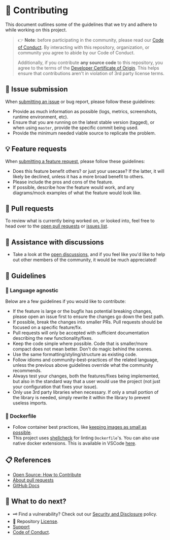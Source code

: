 <!-- THIS FILE IS GENERATED! DO NOT EDIT! Maintained by Terraform. -->
# :handshake: Contributing

This document outlines some of the guidelines that we try and adhere to while
working on this project.

> :point_right: **Note**: before participating in the community, please read our
> [Code of Conduct][coc].
> By interacting with this repository, organization, or community you agree to
> abide by our Code of Conduct.
>
> Additionally, if you contribute **any source code** to this repository, you
> agree to the terms of the [Developer Certificate of Origin][dco]. This helps
> ensure that contributions aren't in violation of 3rd party license terms.

## :lady_beetle: Issue submission

When [submitting an issue][issues] or bug report,
please follow these guidelines:

   * Provide as much information as possible (logs, metrics, screenshots,
     runtime environment, etc).
   * Ensure that you are running on the latest stable version (tagged), or
     when using `master`, provide the specific commit being used.
   * Provide the minimum needed viable source to replicate the problem.

## :bulb: Feature requests

When [submitting a feature request][issues], please
follow these guidelines:

   * Does this feature benefit others? or just your usecase? If the latter,
     it will likely be declined, unless it has a more broad benefit to others.
   * Please include the pros and cons of the feature.
   * If possible, describe how the feature would work, and any diagrams/mock
     examples of what the feature would look like.

## :rocket: Pull requests

To review what is currently being worked on, or looked into, feel free to head
over to the [open pull requests][pull-requests] or [issues list][issues].

## :raised_back_of_hand: Assistance with discussions

   * Take a look at the [open discussions][discussions], and if you feel like
     you'd like to help out other members of the community, it would be much
     appreciated!

## :pushpin: Guidelines

### :test_tube: Language agnostic

Below are a few guidelines if you would like to contribute:

   * If the feature is large or the bugfix has potential breaking changes,
     please open an issue first to ensure the changes go down the best path.
   * If possible, break the changes into smaller PRs. Pull requests should be
     focused on a specific feature/fix.
   * Pull requests will only be accepted with sufficient documentation
     describing the new functionality/fixes.
   * Keep the code simple where possible. Code that is smaller/more compact
     does not mean better. Don't do magic behind the scenes.
   * Use the same formatting/styling/structure as existing code.
   * Follow idioms and community-best-practices of the related language,
     unless the previous above guidelines override what the community
     recommends.
   * Always test your changes, both the features/fixes being implemented, but
     also in the standard way that a user would use the project (not just
     your configuration that fixes your issue).
   * Only use 3rd party libraries when necessary. If only a small portion of
     the library is needed, simply rewrite it within the library to prevent
     useless imports.




### :whale: Dockerfile

   * Follow container best practices, like [keeping images as small as possible](https://phoenixnap.com/kb/docker-image-size).
   * This project uses [shellcheck](https://github.com/koalaman/shellcheck)
     for linting `Dockerfile`'s. You can also use native docker extensions.
     This is available in VSCode [here](https://marketplace.visualstudio.com/items?itemName=timonwong.shellcheck).





## :clipboard: References

   * [Open Source: How to Contribute](https://opensource.guide/how-to-contribute/)
   * [About pull requests](https://docs.github.com/en/pull-requests/collaborating-with-pull-requests/proposing-changes-to-your-work-with-pull-requests/about-pull-requests)
   * [GitHub Docs](https://docs.github.com/)

## :speech_balloon: What to do next?

   * :old_key: Find a vulnerability? Check out our [Security and Disclosure][security] policy.
   * :link: Repository [License][license].
   * [Support][support]
   * [Code of Conduct][coc].



<!-- definitions -->
[coc]: https://github.com/lrstanley/autodelete-docker/blob/master/.github/CODE_OF_CONDUCT.md
[dco]: https://developercertificate.org/
[discussions]: https://github.com/lrstanley/autodelete-docker/discussions
[issues]: https://github.com/lrstanley/autodelete-docker/issues/new/choose
[license]: https://github.com/lrstanley/autodelete-docker/blob/master/LICENSE
[pull-requests]: https://github.com/lrstanley/autodelete-docker/pulls?q=is%3Aopen+is%3Apr
[security]: https://github.com/lrstanley/autodelete-docker/security/policy
[support]: https://github.com/lrstanley/autodelete-docker/blob/master/.github/SUPPORT.md
